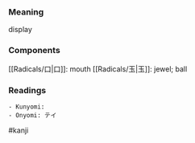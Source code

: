 ### Meaning

display

### Components

[[Radicals/口|口]]: mouth [[Radicals/玉|玉]]: jewel; ball

### Readings

```
- Kunyomi: 
- Onyomi: テイ
```

#kanji